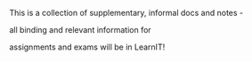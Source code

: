 This is a collection of supplementary, informal docs and notes -

all binding and relevant information for

assignments and exams will be in LearnIT!
